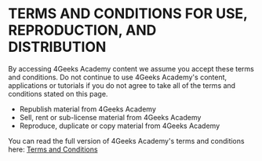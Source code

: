 # TERMS AND CONDITIONS FOR USE, REPRODUCTION, AND DISTRIBUTION

By accessing 4Geeks Academy content we assume you accept these terms and conditions. Do not continue to use 4Geeks Academy's content, applications or tutorials if you do not agree to take all of the terms and conditions stated on this page.


*   Republish material from 4Geeks Academy
*   Sell, rent or sub-license material from 4Geeks Academy
*   Reproduce, duplicate or copy material from 4Geeks Academy

You can read the full version of 4Geeks Academy's terms and conditions here: [Terms and Conditions](https://www.4geeksacademy.co/terms)
